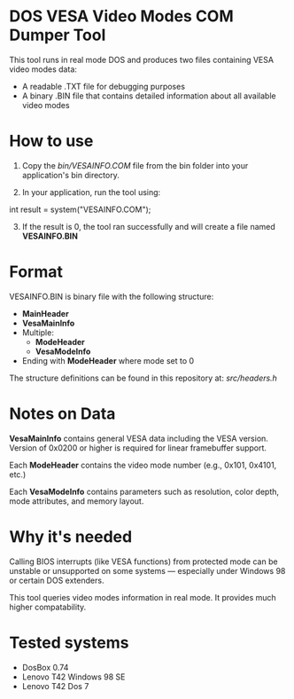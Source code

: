 
# DOS VESA Video Modes COM Dumper Tool

This tool runs in real mode DOS and produces two files containing VESA video modes data:
- A readable .TXT file for debugging purposes
- A binary .BIN file that contains detailed information about all available video modes

# How to use

1. Copy the *bin/VESAINFO.COM* file from the bin folder into your application's bin directory.

2. In your application, run the tool using:

int result = system("VESAINFO.COM");

3. If the result is 0, the tool ran successfully and will create a file named **VESAINFO.BIN**

# Format

VESAINFO.BIN is binary file with the following structure:

- **MainHeader**
- **VesaMainInfo**
- Multiple:
    - **ModeHeader**
    - **VesaModeInfo**
- Ending with **ModeHeader** where mode set to 0

The structure definitions can be found in this repository at: *src/headers.h*

# Notes on Data

**VesaMainInfo** contains general VESA data including the VESA version. Version of 0x0200 or higher is required for linear framebuffer support.

Each **ModeHeader** contains the video mode number (e.g., 0x101, 0x4101, etc.)

Each **VesaModeInfo** contains parameters such as resolution, color depth, mode attributes, and memory layout.

# Why it's needed

Calling BIOS interrupts (like VESA functions) from protected mode can be unstable or unsupported on some systems — especially under Windows 98 or certain DOS extenders.

This tool queries video modes information in real mode. It provides much higher compatability.

# Tested systems

- DosBox 0.74
- Lenovo T42 Windows 98 SE
- Lenovo T42 Dos 7

